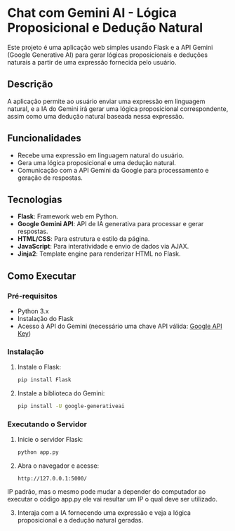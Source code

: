 # Chat com Gemini AI - Lógica Proposicional e Dedução Natural

Este projeto é uma aplicação web simples usando Flask e a API Gemini (Google Generative AI) para gerar lógicas proposicionais e deduções naturais a partir de uma expressão fornecida pelo usuário.

## Descrição

A aplicação permite ao usuário enviar uma expressão em linguagem natural, e a IA do Gemini irá gerar uma lógica proposicional correspondente, assim como uma dedução natural baseada nessa expressão.

## Funcionalidades

- Recebe uma expressão em linguagem natural do usuário.
- Gera uma lógica proposicional e uma dedução natural.
- Comunicação com a API Gemini da Google para processamento e geração de respostas.

## Tecnologias

- **Flask**: Framework web em Python.
- **Google Gemini API**: API de IA generativa para processar e gerar respostas.
- **HTML/CSS**: Para estrutura e estilo da página.
- **JavaScript**: Para interatividade e envio de dados via AJAX.
- **Jinja2**: Template engine para renderizar HTML no Flask.

## Como Executar

### Pré-requisitos

- Python 3.x
- Instalação do Flask
- Acesso à API do Gemini (necessário uma chave API válida: [Google API Key](https://makersuite.google.com/app/apikey))

### Instalação

1. Instale o Flask:
    ```bash
    pip install Flask
    ```

2. Instale a biblioteca do Gemini:
    ```bash
    pip install -U google-generativeai
    ```

### Executando o Servidor

1. Inicie o servidor Flask:
    ```bash
    python app.py
    ```

2. Abra o navegador e acesse:
    ```
    http://127.0.0.1:5000/
    ```
  IP padrão, mas o mesmo pode mudar a depender do computador ao executar o código app.py ele vai resultar um IP o qual deve ser utilizado.

3. Interaja com a IA fornecendo uma expressão e veja a lógica proposicional e a dedução natural geradas.

